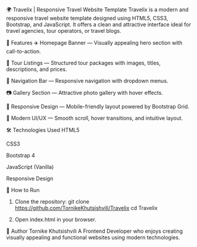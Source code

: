 🌍 Travelix | Responsive Travel Website Template
Travelix is a modern and responsive travel website template designed using HTML5, CSS3, Bootstrap, and JavaScript. It offers a clean and attractive interface ideal for travel agencies, tour operators, or travel blogs.

🌟 Features
✈️ Homepage Banner — Visually appealing hero section with call-to-action.

📅 Tour Listings — Structured tour packages with images, titles, descriptions, and prices.

🧭 Navigation Bar — Responsive navigation with dropdown menus.

📷 Gallery Section — Attractive photo gallery with hover effects.

📱 Responsive Design — Mobile-friendly layout powered by Bootstrap Grid.

🎨 Modern UI/UX — Smooth scroll, hover transitions, and intuitive layout.

🛠️ Technologies Used
HTML5

CSS3

Bootstrap 4

JavaScript (Vanilla)

Responsive Design

🚀 How to Run
1. Clone the repository:
git clone https://github.com/TornikeKhutsishvili/Travelix
cd Travelix

2. Open index.html in your browser.


👤 Author
Tornike Khutsishvili
A Frontend Developer who enjoys creating visually appealing and functional websites using modern technologies.
